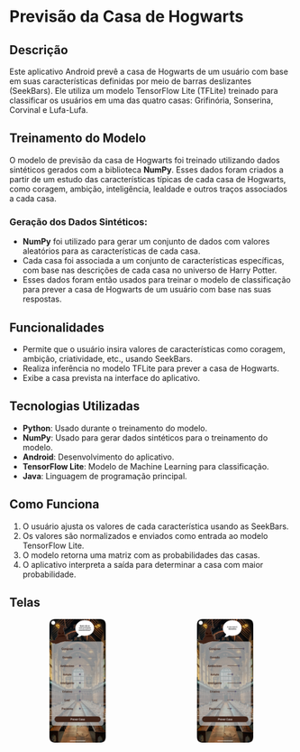 # Previsão da Casa de Hogwarts

## Descrição  
Este aplicativo Android prevê a casa de Hogwarts de um usuário com base em suas características definidas por meio de barras deslizantes (SeekBars). Ele utiliza um modelo TensorFlow Lite (TFLite) treinado para classificar os usuários em uma das quatro casas: Grifinória, Sonserina, Corvinal e Lufa-Lufa.

## Treinamento do Modelo  
O modelo de previsão da casa de Hogwarts foi treinado utilizando dados sintéticos gerados com a biblioteca **NumPy**. Esses dados foram criados a partir de um estudo das características típicas de cada casa de Hogwarts, como coragem, ambição, inteligência, lealdade e outros traços associados a cada casa.

### Geração dos Dados Sintéticos:
- **NumPy** foi utilizado para gerar um conjunto de dados com valores aleatórios para as características de cada casa.
- Cada casa foi associada a um conjunto de características específicas, com base nas descrições de cada casa no universo de Harry Potter.
- Esses dados foram então usados para treinar o modelo de classificação para prever a casa de Hogwarts de um usuário com base nas suas respostas.

## Funcionalidades  
- Permite que o usuário insira valores de características como coragem, ambição, criatividade, etc., usando SeekBars.  
- Realiza inferência no modelo TFLite para prever a casa de Hogwarts.  
- Exibe a casa prevista na interface do aplicativo.

## Tecnologias Utilizadas  
- **Python**: Usado durante o treinamento do modelo.
- **NumPy**: Usado para gerar dados sintéticos para o treinamento do modelo.
- **Android**: Desenvolvimento do aplicativo.  
- **TensorFlow Lite**: Modelo de Machine Learning para classificação.  
- **Java**: Linguagem de programação principal.

## Como Funciona  
1. O usuário ajusta os valores de cada característica usando as SeekBars.  
2. Os valores são normalizados e enviados como entrada ao modelo TensorFlow Lite.  
3. O modelo retorna uma matriz com as probabilidades das casas.  
4. O aplicativo interpreta a saída para determinar a casa com maior probabilidade.  

## Telas
<div style="display: flex; flex-wrap: wrap; gap: 20px; justify-content: center;">
  <img src="tela1.png" alt="Tela Principal" style="max-width: 20%; height: auto; margin: 0 auto;" />
  <img src="tela2.png" alt="Tela Principal 2" style="max-width: 20%; height: auto; margin: 0 auto;" />
</div>
